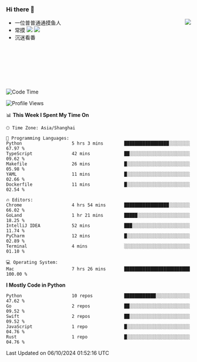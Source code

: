 ### Hi there 👋


<a href="https://github.com/yanlc39">
  <img align="right" src="https://github-readme-stats.vercel.app/api?username=yanlc39&show_icons=true&hide_border=true&icon_color=586069&title_color=a0a9af">
</a>

- 一位普普通通摸鱼人
- 常摸 ![](https://img.shields.io/badge/-Python-3e74a2?style=flat-square&logo=Python&logoColor=fff) ![](https://img.shields.io/badge/-C%2B%2B-brightgreen?style=flat-square)
- 沉迷看番



<br><br><br><br><br><br>


<!--START_SECTION:waka-->
![Code Time](http://img.shields.io/badge/Code%20Time-390%20hrs%2038%20mins-blue)

![Profile Views](http://img.shields.io/badge/Profile%20Views-4-blue)

📊 **This Week I Spent My Time On** 

```text
🕑︎ Time Zone: Asia/Shanghai

💬 Programming Languages: 
Python                   5 hrs 3 mins        █████████████████░░░░░░░░   67.97 % 
TypeScript               42 mins             ██░░░░░░░░░░░░░░░░░░░░░░░   09.62 % 
Makefile                 26 mins             █░░░░░░░░░░░░░░░░░░░░░░░░   05.98 % 
YAML                     11 mins             █░░░░░░░░░░░░░░░░░░░░░░░░   02.66 % 
Dockerfile               11 mins             █░░░░░░░░░░░░░░░░░░░░░░░░   02.54 % 

🔥 Editors: 
Chrome                   4 hrs 54 mins       █████████████████░░░░░░░░   66.02 % 
GoLand                   1 hr 21 mins        █████░░░░░░░░░░░░░░░░░░░░   18.25 % 
IntelliJ IDEA            52 mins             ███░░░░░░░░░░░░░░░░░░░░░░   11.74 % 
PyCharm                  12 mins             █░░░░░░░░░░░░░░░░░░░░░░░░   02.89 % 
Terminal                 4 mins              ░░░░░░░░░░░░░░░░░░░░░░░░░   01.10 % 

💻 Operating System: 
Mac                      7 hrs 26 mins       █████████████████████████   100.00 % 
```

**I Mostly Code in Python** 

```text
Python                   10 repos            ████████████░░░░░░░░░░░░░   47.62 % 
Go                       2 repos             ██░░░░░░░░░░░░░░░░░░░░░░░   09.52 % 
Swift                    2 repos             ██░░░░░░░░░░░░░░░░░░░░░░░   09.52 % 
JavaScript               1 repo              █░░░░░░░░░░░░░░░░░░░░░░░░   04.76 % 
Rust                     1 repo              █░░░░░░░░░░░░░░░░░░░░░░░░   04.76 % 
```




 Last Updated on 06/10/2024 01:52:16 UTC
<!--END_SECTION:waka-->
